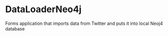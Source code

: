 # DataLoaderNeo4j
Forms application that imports data from Twitter and puts it into local Neoj4 database
